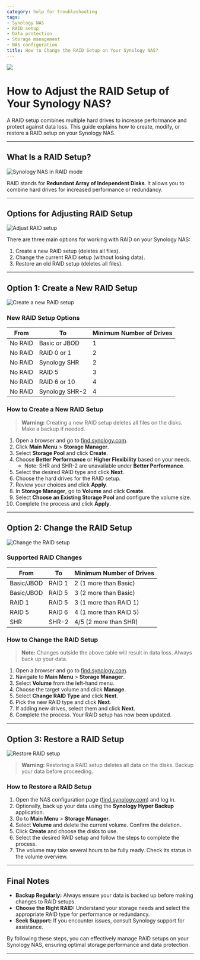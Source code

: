 ```yaml
---
category: help for troubleshooting
tags:
- Synology NAS
- RAID setup
- Data protection
- Storage management
- NAS configuration
title: How to Change the RAID Setup on Your Synology NAS?
---
```

![](/assets/images/nas/beb975c0e16fd424ce9a06bf2a037532.jpeg)

# How to Adjust the RAID Setup of Your Synology NAS?

A RAID setup combines multiple hard drives to increase performance and protect against data loss. This guide explains how to create, modify, or restore a RAID setup on your Synology NAS.

---

## What Is a RAID Setup?

![Synology NAS in RAID mode](/assets/images/nas/43c96d7a229d9faeb869ea9462df69d1.jpeg)

RAID stands for **Redundant Array of Independent Disks**. It allows you to combine hard drives for increased performance or redundancy. 

---

## Options for Adjusting RAID Setup

![Adjust RAID setup](/assets/images/nas/a063afe63fd6b47ad75cdf10d4867cac.jpeg)

There are three main options for working with RAID on your Synology NAS:

1. Create a new RAID setup (deletes all files).  
2. Change the current RAID setup (without losing data).  
3. Restore an old RAID setup (deletes all files).

---

## Option 1: Create a New RAID Setup

![Create a new RAID setup](/assets/images/nas/3127c9d3d31066dff3e4513330662488.jpeg)

### New RAID Setup Options

| From      | To               | Minimum Number of Drives |
|-----------|------------------|--------------------------|
| No RAID   | Basic or JBOD    | 1                        |
| No RAID   | RAID 0 or 1      | 2                        |
| No RAID   | Synology SHR     | 2                        |
| No RAID   | RAID 5           | 3                        |
| No RAID   | RAID 6 or 10     | 4                        |
| No RAID   | Synology SHR-2   | 4                        |

### How to Create a New RAID Setup

> **Warning:** Creating a new RAID setup deletes all files on the disks. Make a backup if needed.

1. Open a browser and go to [find.synology.com](http://find.synology.com).  
2. Click **Main Menu** > **Storage Manager**.  
3. Select **Storage Pool** and click **Create**.  
4. Choose **Better Performance** or **Higher Flexibility** based on your needs.  
   - Note: SHR and SHR-2 are unavailable under **Better Performance**.  
5. Select the desired RAID type and click **Next**.  
6. Choose the hard drives for the RAID setup.  
7. Review your choices and click **Apply**.  
8. In **Storage Manager**, go to **Volume** and click **Create**.  
9. Select **Choose an Existing Storage Pool** and configure the volume size.  
10. Complete the process and click **Apply**.

---

## Option 2: Change the RAID Setup

![Change the RAID setup](/assets/images/nas/a6ff062157abb362f9ffb75c3d67edf8.jpeg)

### Supported RAID Changes

| From         | To              | Minimum Number of Drives |
|--------------|-----------------|--------------------------|
| Basic/JBOD   | RAID 1          | 2 (1 more than Basic)    |
| Basic/JBOD   | RAID 5          | 3 (2 more than Basic)    |
| RAID 1       | RAID 5          | 3 (1 more than RAID 1)   |
| RAID 5       | RAID 6          | 4 (1 more than RAID 5)   |
| SHR          | SHR-2           | 4/5 (2 more than SHR)    |

### How to Change the RAID Setup

> **Note:** Changes outside the above table will result in data loss. Always back up your data.

1. Open a browser and go to [find.synology.com](http://find.synology.com).  
2. Navigate to **Main Menu** > **Storage Manager**.  
3. Select **Volume** from the left-hand menu.  
4. Choose the target volume and click **Manage**.  
5. Select **Change RAID Type** and click **Next**.  
6. Pick the new RAID type and click **Next**.  
7. If adding new drives, select them and click **Next**.  
8. Complete the process. Your RAID setup has now been updated.

---

## Option 3: Restore a RAID Setup

![Restore RAID setup](/assets/images/nas/a6ff062157abb362f9ffb75c3d67edf8.jpeg)

> **Warning:** Restoring a RAID setup deletes all data on the disks. Backup your data before proceeding.

### How to Restore a RAID Setup

1. Open the NAS configuration page ([find.synology.com](http://find.synology.com)) and log in.  
2. Optionally, back up your data using the **Synology Hyper Backup** application.  
3. Go to **Main Menu** > **Storage Manager**.  
4. Select **Volume** and delete the current volume. Confirm the deletion.  
5. Click **Create** and choose the disks to use.  
6. Select the desired RAID setup and follow the steps to complete the process.  
7. The volume may take several hours to be fully ready. Check its status in the volume overview.

---

## Final Notes

- **Backup Regularly:** Always ensure your data is backed up before making changes to RAID setups.  
- **Choose the Right RAID:** Understand your storage needs and select the appropriate RAID type for performance or redundancy.  
- **Seek Support:** If you encounter issues, consult Synology support for assistance.

By following these steps, you can effectively manage RAID setups on your Synology NAS, ensuring optimal storage performance and data protection.

---
